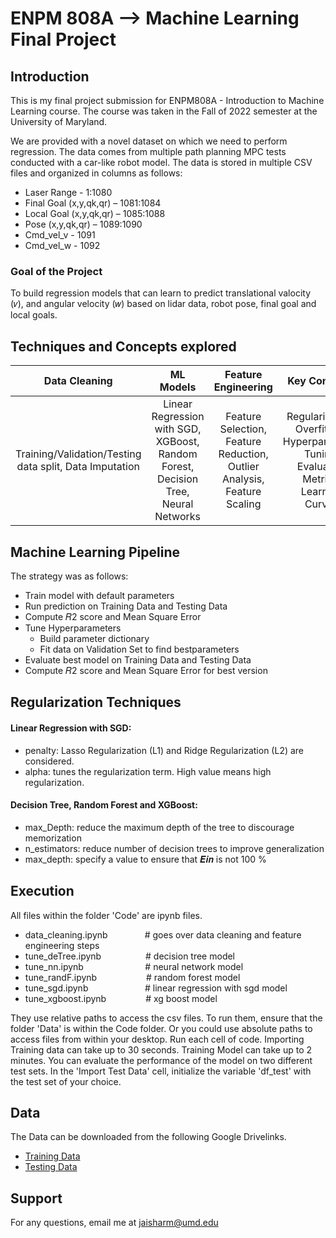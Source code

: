# ENPM 808A --> Machine Learning Final Project

## Introduction

This is my final project submission for ENPM808A -  Introduction to Machine Learning course. The course was taken in the Fall of 2022 semester at the University of Maryland. 

We are provided with a novel dataset on which we need to perform regression. The data comes from multiple path planning MPC tests conducted with a car-like robot model. The data is stored in multiple CSV files and organized in columns as follows:

- Laser Range - 1:1080
- Final Goal (x,y,qk,qr) – 1081:1084
- Local Goal (x,y,qk,qr) – 1085:1088
- Pose (x,y,qk,qr) – 1089:1090
- Cmd_vel_v - 1091
- Cmd_vel_w - 1092

### Goal of the Project

To build regression models that can learn to predict translational valocity (𝑣), and angular velocity (𝑤) based on lidar data, robot pose, final goal and local goals.

## Techniques and Concepts explored

| Data Cleaning | ML Models | Feature Engineering | Key Concepts |
:-------------------------:|:-------------------------:|:-------------------------:|:-------------------------:
| Training/Validation/Testing data split, Data Imputation | Linear Regression with SGD, XGBoost, Random Forest, Decision Tree, Neural Networks | Feature Selection, Feature Reduction, Outlier Analysis, Feature Scaling | Regularization, Overfitting, Hyperparameter Tuning, Evaluation Metrics, Learning Curves

## Machine Learning Pipeline

The strategy was as follows:
- Train model with default parameters
- Run prediction on Training Data and Testing Data
- Compute 𝑅2 score and Mean Square Error
- Tune Hyperparameters
  * Build parameter dictionary
  * Fit data on Validation Set to find bestparameters
- Evaluate best model on Training Data and Testing Data
- Compute 𝑅2 score and Mean Square Error for best version

## Regularization Techniques

#### Linear Regression with SGD:
- penalty: Lasso Regularization (L1) and Ridge Regularization (L2) are considered.
- alpha: tunes the regularization term. High value means high regularization.

#### Decision Tree, Random Forest and XGBoost:
- max_Depth: reduce the maximum depth of the tree to discourage memorization
- n_estimators: reduce number of decision trees to improve generalization
- max_depth: specify a value to ensure that 𝑬𝒊𝒏 is not 100 %


## Execution

All files within the folder 'Code' are ipynb files. 

  - data_cleaning.ipynb       &nbsp;&nbsp;&nbsp;&nbsp;&nbsp;&nbsp;&nbsp;&nbsp;&nbsp;&nbsp;&nbsp;&nbsp;&nbsp;       # goes over data cleaning and feature engineering steps 
  - tune_deTree.ipynb        &nbsp;&nbsp;&nbsp;&nbsp;&nbsp;&nbsp;&nbsp;&nbsp;&nbsp;&nbsp;&nbsp;&nbsp;&nbsp;&nbsp;&nbsp;&nbsp;        # decision tree model 
  - tune_nn.ipynb           &nbsp;&nbsp;&nbsp;&nbsp;&nbsp;&nbsp;&nbsp;&nbsp;&nbsp;&nbsp;&nbsp;&nbsp;&nbsp;&nbsp;&nbsp;&nbsp;&nbsp;&nbsp;&nbsp;&nbsp;&nbsp;&nbsp;&nbsp;         # neural network model 
  - tune_randF.ipynb        &nbsp;&nbsp;&nbsp;&nbsp;&nbsp;&nbsp;&nbsp;&nbsp;&nbsp;&nbsp;&nbsp;&nbsp;&nbsp;&nbsp;&nbsp;&nbsp;&nbsp;&nbsp;         # random forest model 
  - tune_sgd.ipynb          &nbsp;&nbsp;&nbsp;&nbsp;&nbsp;&nbsp;&nbsp;&nbsp;&nbsp;&nbsp;&nbsp;&nbsp;&nbsp;&nbsp;&nbsp;&nbsp;&nbsp;&nbsp;&nbsp;&nbsp;&nbsp;         # linear regression with sgd model 
  - tune_xgboost.ipynb      &nbsp;&nbsp;&nbsp;&nbsp;&nbsp;&nbsp;&nbsp;&nbsp;&nbsp;&nbsp;&nbsp;&nbsp;&nbsp;&nbsp;         # xg boost model 

They use relative paths to access the csv files. To run them, ensure that the folder 'Data' is within the Code folder. Or you could use absolute paths to access files from within your desktop. Run each cell of code. Importing Training data can take up to 30 seconds. Training Model can take up to 2 minutes. You can evaluate the performance of the model on two different test sets. In the 'Import Test Data' cell, initialize the variable 'df_test' with the test set of your choice.

## Data

The Data can be downloaded from the following Google Drivelinks.

- [Training Data](https://drive.google.com/drive/folders/1IgiPMaMyktjIa9qH-5qqSjwFuew9TiPW)
- [Testing Data](https://drive.google.com/drive/folders/1IhVbX1VwAQf4WzamN8m81sNQTABDWw5y)


## Support

For any questions, email me at jaisharm@umd.edu
